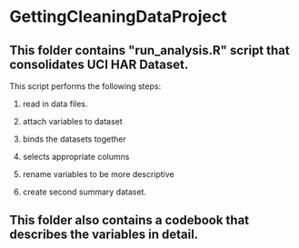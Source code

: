 # GettingCleaningDataProject

## This folder contains "run_analysis.R" script that consolidates UCI HAR Dataset. 

This script performs the following steps:

1. read in data files.

2. attach variables to dataset

3. binds the datasets together

4. selects appropriate columns

5. rename variables to be more descriptive

5. create second summary dataset.

## This folder also contains a codebook that describes the variables in detail.

